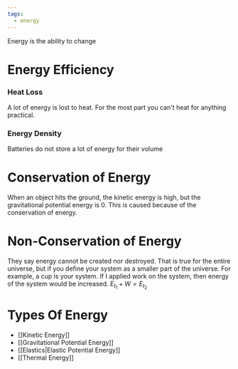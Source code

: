 ```yaml
---
tags:
  - energy
---
```

Energy is the ability to change
# Energy Efficiency
### Heat Loss
A lot of energy is lost to heat. For the most part you can't heat for anything practical.
### Energy Density
Batteries do not store a lot of energy for their volume
# Conservation of Energy
When an object hits the ground, the kinetic energy is high, but the gravitational potential energy is 0.
This is caused because of the conservation of energy.
# Non-Conservation of Energy
They say energy cannot be created nor destroyed.
That is true for the entire universe, but if you define your system as a smaller part of the universe. For example, a cup is your system.
If I applied work on the system, then energy of the system would be increased.
$E_{t_{1}}+W=E_{t_{2}}$
# Types Of Energy
- [[Kinetic Energy]]
- [[Gravitational Potential Energy]]
- [[Elastics|Elastic Potential Energy]]
- [[Thermal Energy]]